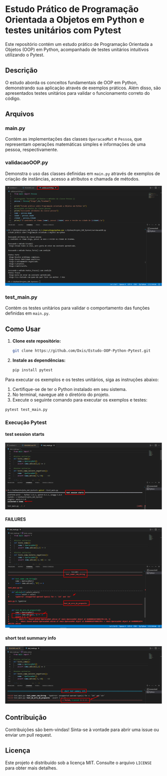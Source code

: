 # Estudo Prático de Programação Orientada a Objetos em Python e testes unitários com Pytest

Este repositório contém um estudo prático de Programação Orientada a Objetos (OOP) em Python, acompanhado de testes unitários intuitivos utilizando o Pytest.

## Descrição

O estudo aborda os conceitos fundamentais de OOP em Python, demonstrando sua aplicação através de exemplos práticos. Além disso, são apresentados testes unitários para validar o funcionamento correto do código.

## Arquivos

### main.py

Contém as implementações das classes `OperacaoMat` e `Pessoa`, que representam operações matemáticas simples e informações de uma pessoa, respectivamente.

### validacaoOOP.py

Demonstra o uso das classes definidas em `main.py` através de exemplos de criação de instâncias, acesso a atributos e chamada de métodos.

![Validacação OOP](Screenshot_1.png)

### test_main.py

Contém os testes unitários para validar o comportamento das funções definidas em `main.py`.

## Como Usar

1. **Clone este repositório:**

    ```bash
    git clone https://github.com/Dxis/Estudo-OOP-Python-Pytest.git
    ```

2. **Instale as dependências:**

    ```bash
    pip install pytest
    ```


Para executar os exemplos e os testes unitários, siga as instruções abaixo:

1. Certifique-se de ter o Python instalado em seu sistema.
2. No terminal, navegue até o diretório do projeto.
3. Execute o seguinte comando para executar os exemplos e testes:

```bash
pytest test_main.py

```

### Execução Pytest 

#### test session starts
![test session starts](Screenshot_2.png)

#### FAILURES
![FAILURES](Screenshot_3.png)

#### short test summary info
![short test summary info](Screenshot_4.png)


## Contribuição

Contribuições são bem-vindas! Sinta-se à vontade para abrir uma issue ou enviar um pull request.

## Licença

Este projeto é distribuído sob a licença MIT. Consulte o arquivo `LICENSE` para obter mais detalhes.

